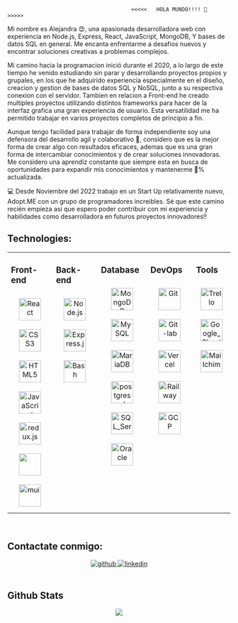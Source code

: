                                            <<<<<   HOLA MUNDO!!!! 👋   >>>>>

Mi nombre es Alejandra 😍, una apasionada desarrolladora web con experiencia en Node.js, Express, React, JavaScript, MongoDB, Y bases de datos SQL en general. Me encanta enfrentarme a desafios nuevos y encontrar soluciones creativas a problemas complejos.

Mi camino hacia la programacion inició durante el 2020, a lo largo de este tiempo he venido estudiando sin parar y desarrollando proyectos propios y grupales, en los que he adquirido experiencia especialmente en el diseño, creacion y gestion de bases de datos SQL y NoSQL, junto a su respectiva conexion con el servidor. Tambien en relacion a Front-end he creado multiples proyectos utilizando distintos frameworks para hacer de la interfaz grafica una gran experiencia de usuario. Esta versatilidad me ha permitido trabajar en varios proyectos completos de principio a fin.

Aunque tengo facilidad para trabajar de forma independiente soy una defensora del desarrollo agil y colaborativo 💛, considero que es la mejor forma de crear algo con resultados eficaces, ademas que es una gran forma de intercambiar conocimientos y de crear soluciones innovadoras. Me considero una aprendiz constante que siempre esta en busca de oportunidades para expandir mis conocimientos y mantenerme 💯% actualizada.

💻 Desde Noviembre del 2022 trabajo en un Start Up relativamente nuevo, Adopt.ME con un grupo de programadores increibles. Sé que este camino recién empieza asi que espero poder contribuir con mi experiencia y habilidades como desarrolladora en futuros proyectos innovadores!! 


## Technologies:
<table>
  <tr>
    <td valign="top" width="25%" text-align="center">

### Front-end  
<div align="center">  
  
<a href="https://reactjs.org/" target="_blank">
 <img style="margin: 10px" src="https://profilinator.rishav.dev/skills-assets/react-original-wordmark.svg" alt="React" height="50" />
</a>  
 
<a href="https://www.w3schools.com/css/" target="_blank">
 <img style="margin: 10px" src="https://profilinator.rishav.dev/skills-assets/css3-original-wordmark.svg" alt="CSS3" height="50" />
</a>  
  
<a href="https://en.wikipedia.org/wiki/HTML5" target="_blank">
 <img style="margin: 10px" src="https://profilinator.rishav.dev/skills-assets/html5-original-wordmark.svg" alt="HTML5" height="50" />
</a>  
  
<a href="https://www.javascript.com/" target="_blank">
 <img style="margin: 10px" src="https://profilinator.rishav.dev/skills-assets/javascript-original.svg" alt="JavaScript" height="50" />
</a>  

<a href="https://redux.js.org/" target="_blank">
 <img style="margin: 10px" src="https://redux.js.org/img/redux-logo-landscape.png" alt="redux.js" height="50" />
</a> 

<a href="https://getbootstrap.com/docs/5.0/getting-started/introduction/" target="_blank">
 <img style="margin: 10px" src="https://upload.wikimedia.org/wikipedia/commons/thumb/b/b2/Bootstrap_logo.svg/200px-Bootstrap_logo.svg.png" height="50" />
</a> 

<a href="https://mui.com/" target="_blank">
 <img style="margin: 10px" src="https://mui.com/static/logo.png" alt="mui" height="50" />
</a> 

</div>

</td>
<td valign="top" width="25%" text-align="center">


### Back-end  
<div align="center">  
 
<a href="https://nodejs.org/" target="_blank">
 <img style="margin: 10px" src="https://profilinator.rishav.dev/skills-assets/nodejs-original-wordmark.svg" alt="Node.js" height="50" />
</a>  
  
<a href="https://expressjs.com/" target="_blank">
 <img style="margin: 10px" src="https://profilinator.rishav.dev/skills-assets/express-original-wordmark.svg" alt="Express.js" height="50" />
</a> 

<a href="https://www.gnu.org/software/bash/" target="_blank">
 <img style="margin: 10px" src="https://profilinator.rishav.dev/skills-assets/gnu_bash-icon.svg" alt="Bash" height="50" />
</a>   

</div>

</td>
<td valign="top" width="25%" text-align="center">

### Database 
<div align="center">  
 
<a href="https://www.mongodb.com/" target="_blank">
 <img style="margin: 10px" src="https://profilinator.rishav.dev/skills-assets/mongodb-original-wordmark.svg" alt="MongoDB" height="50" />
</a> 

<a href="https://www.mysql.com/" target="_blank">
 <img style="margin: 10px" src="https://www.mysql.com/common/logos/logo-mysql-170x115.png" alt="MySQL" height="50" />
</a>

<a href="https://mariadb.org/" target="_blank">
 <img style="margin: 10px" src="https://profilinator.rishav.dev/skills-assets/mariadb.png" alt="MariaDB" height="50" />
</a> 
 
<a href="https://www.postgresql.org/" target="_blank">
 <img style="margin: 10px" src="https://www.postgresql.org/media/img/about/press/elephant.png" alt="postgresql" height="50" />
</a> 

<a href="https://www.microsoft.com/en-us/sql-server/sql-server-downloads" target="_blank">
 <img style="margin: 10px" src="https://www.diegogiacomelli.com.br/images/posts/sql-server-logo.png" alt="SQL_Server" height="50" />
</a> 

<a href="https://www.oracle.com/co/" target="_blank">
 <img style="margin: 10px" src="https://www.oracle.com/a/ocom/img/cb71-database.svg" alt="Oracle" height="50" />
</a> 

 
</div>

</td>
<td valign="top" width="25%" text-align="center">

### DevOps  
<div align="center">  
  
<a href="https://github.com/" target="_blank">
 <img style="margin: 10px" src="https://profilinator.rishav.dev/skills-assets/git-scm-icon.svg" alt="Git" height="50" />
</a> 

<a href="https://about.gitlab.com/" target="_blank">
 <img style="margin: 10px" src="https://profilinator.rishav.dev/skills-assets/gitlab.svg" alt="Git-lab" height="50" />
</a> 

<a href="https://vercel.com/" target="_blank">
 <img style="margin: 10px" src="https://assets.vercel.com/image/upload/v1607554385/repositories/vercel/logo.png" alt="Vercel" height="50" />
</a>  

<a href="https://railway.app/" target="_blank">
 <img style="margin: 10px" src="" alt="Railway" height="50" />
</a>

<a href="https://cloud.google.com/" target="_blank">
 <img style="margin: 10px" src="https://profilinator.rishav.dev/skills-assets/google_cloud-icon.svg" alt="GCP" height="50" />
</a>  
   

  
</div>

</td>
<td valign="top" width="25%" text-align="center"> 
  

### Tools
<div align="center">  

<a href="https://trello.com/home" target="_blank">
 <img style="margin: 10px" src="https://a.trellocdn.com/prgb/dist/images/header-logo-2x.01ef898811a879595cea.png" alt="Trello" height="50" />
</a>  
   
<a href="https://docs.google.com/spreadsheets/u/0/" target="_blank">
 <img style="margin: 10px" src="https://www.gstatic.com/images/branding/product/1x/apps_script_48dp.png" alt="Google_Sheets" height="50" />
</a> 

<a href="https://mailchimp.com/es/" target="_blank">
 <img style="margin: 10px" src="" alt="Mailchimp" height="50" /> 
</a>  

  
</div>

</td></tr></table>  

<br/>  




## Contactate conmigo:  
<div align="center">
<a href="https://github.com/Alejandraaragon" target="_blank">
<img src=https://img.shields.io/badge/github-%2324292e.svg?&style=for-the-badge&logo=github&logoColor=white alt=github style="margin-bottom: 5px;" />
</a>


<a href="https://www.linkedin.com/in/alejandra-aragon-6a07541a4/" target="_blank">
<img src=https://img.shields.io/badge/linkedin-%231E77B5.svg?&style=for-the-badge&logo=linkedin&logoColor=white alt=linkedin style="margin-bottom: 5px;" />
</a>
 
</div>  
  

<br/>  


## Github Stats  
<div align="center"><img src="https://github-readme-stats.vercel.app/api?username=Alejandraaragon&show_icons=true&count_private=true&hide_border=true" align="center" /></div>  

<br/>  








